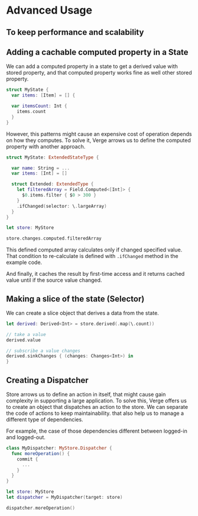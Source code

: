 # Advanced Usage

## To keep performance and scalability

## Adding a cachable computed property in a State

We can add a computed property in a state to get a derived value with stored property,
and that computed property works fine as well other stored property.

```swift
struct MyState {
  var items: [Item] = [] {

  var itemsCount: Int {
    items.count
  }
}
```

However, this patterns might cause an expensive cost of operation depends on how they computes.
To solve it, Verge arrows us to define the computed property with another approach.

```swift
struct MyState: ExtendedStateType {

  var name: String = ...
  var items: [Int] = []

  struct Extended: ExtendedType {
    let filteredArray = Field.Computed<[Int]> {
      $0.items.filter { $0 > 300 }
    }
    .ifChanged(selector: \.largeArray)
  }
}
```

```swift
let store: MyStore

store.changes.computed.filteredArray
```

This defined computed array calculates only if changed specified value.
That condition to re-calculate is defined with `.ifChanged` method in the example code.

And finally, it caches the result by first-time access and it returns cached value until if the source value changed.

## Making a slice of the state (Selector)

We can create a slice object that derives a data from the state.

```swift
let derived: Derived<Int> = store.derived(.map(\.count))

// take a value
derived.value

// subscribe a value changes
derived.sinkChanges { (changes: Changes<Int>) in
}
```

## Creating a Dispatcher

Store arrows us to define an action in itself, that might cause gain complexity in supporting a large application.
To solve this, Verge offers us to create an object that dispatches an action to the store.
We can separate the code of actions to keep maintainability.
that also help us to manage a different type of dependencies.

For example, the case of those dependencies different between logged-in and logged-out.

```swift
class MyDispatcher: MyStore.Dispatcher {
  func moreOperation() {
    commit {
      ...
    }
  }
}
```

```swift
let store: MyStore
let dispatcher = MyDispatcher(target: store)

dispatcher.moreOperation()
```
